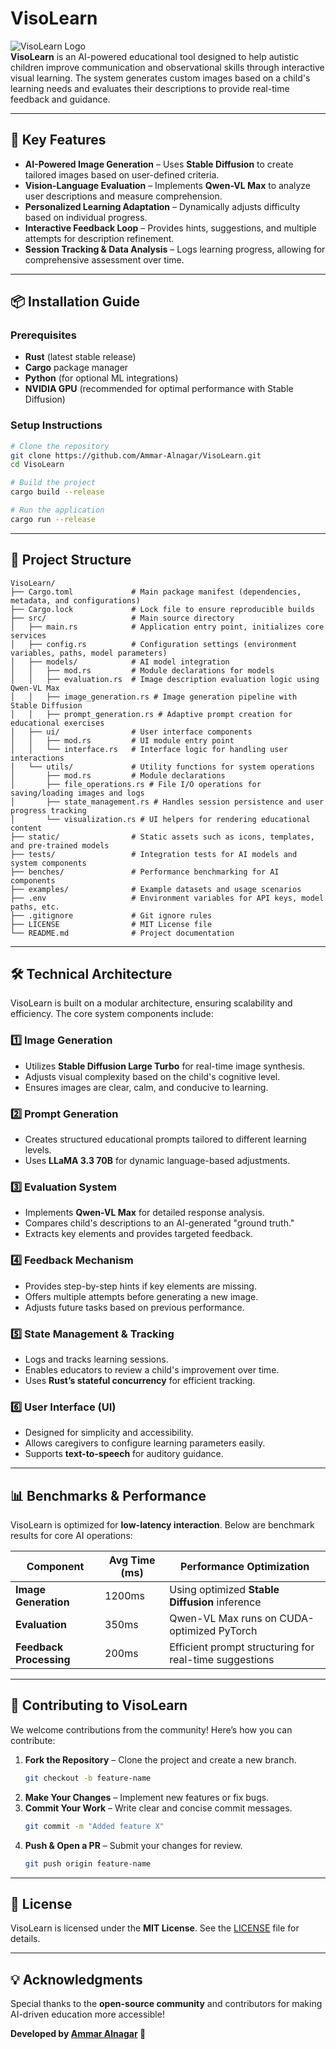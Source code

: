# VisoLearn

![VisoLearn Logo](static/logo.png)  
**VisoLearn** is an AI-powered educational tool designed to help autistic children improve communication and observational skills through interactive visual learning. The system generates custom images based on a child's learning needs and evaluates their descriptions to provide real-time feedback and guidance.

---

## 🚀 Key Features
- **AI-Powered Image Generation** – Uses **Stable Diffusion** to create tailored images based on user-defined criteria.
- **Vision-Language Evaluation** – Implements **Qwen-VL Max** to analyze user descriptions and measure comprehension.
- **Personalized Learning Adaptation** – Dynamically adjusts difficulty based on individual progress.
- **Interactive Feedback Loop** – Provides hints, suggestions, and multiple attempts for description refinement.
- **Session Tracking & Data Analysis** – Logs learning progress, allowing for comprehensive assessment over time.

---

## 📦 Installation Guide
### Prerequisites
- **Rust** (latest stable release)
- **Cargo** package manager
- **Python** (for optional ML integrations)
- **NVIDIA GPU** (recommended for optimal performance with Stable Diffusion)

### Setup Instructions
```sh
# Clone the repository
git clone https://github.com/Ammar-Alnagar/VisoLearn.git
cd VisoLearn

# Build the project
cargo build --release

# Run the application
cargo run --release
```

---

## 📂 Project Structure
```plaintext
VisoLearn/
├── Cargo.toml             # Main package manifest (dependencies, metadata, and configurations)
├── Cargo.lock             # Lock file to ensure reproducible builds
├── src/                   # Main source directory
│   ├── main.rs            # Application entry point, initializes core services
│   ├── config.rs          # Configuration settings (environment variables, paths, model parameters)
│   ├── models/            # AI model integration
│   │   ├── mod.rs         # Module declarations for models
│   │   ├── evaluation.rs  # Image description evaluation logic using Qwen-VL Max
│   │   ├── image_generation.rs # Image generation pipeline with Stable Diffusion
│   │   ├── prompt_generation.rs # Adaptive prompt creation for educational exercises
│   ├── ui/                # User interface components
│   │   ├── mod.rs         # UI module entry point
│   │   └── interface.rs   # Interface logic for handling user interactions
│   └── utils/             # Utility functions for system operations
│       ├── mod.rs         # Module declarations
│       ├── file_operations.rs # File I/O operations for saving/loading images and logs
│       ├── state_management.rs # Handles session persistence and user progress tracking
│       └── visualization.rs # UI helpers for rendering educational content
├── static/                # Static assets such as icons, templates, and pre-trained models
├── tests/                 # Integration tests for AI models and system components
├── benches/               # Performance benchmarking for AI components
├── examples/              # Example datasets and usage scenarios
├── .env                   # Environment variables for API keys, model paths, etc.
├── .gitignore             # Git ignore rules
├── LICENSE                # MIT License file
└── README.md              # Project documentation
```

---

## 🛠️ Technical Architecture
VisoLearn is built on a modular architecture, ensuring scalability and efficiency. The core system components include:

### 1️⃣ **Image Generation**
- Utilizes **Stable Diffusion Large Turbo** for real-time image synthesis.
- Adjusts visual complexity based on the child's cognitive level.
- Ensures images are clear, calm, and conducive to learning.

### 2️⃣ **Prompt Generation**
- Creates structured educational prompts tailored to different learning levels.
- Uses **LLaMA 3.3 70B** for dynamic language-based adjustments.

### 3️⃣ **Evaluation System**
- Implements **Qwen-VL Max** for detailed response analysis.
- Compares child's descriptions to an AI-generated "ground truth."
- Extracts key elements and provides targeted feedback.

### 4️⃣ **Feedback Mechanism**
- Provides step-by-step hints if key elements are missing.
- Offers multiple attempts before generating a new image.
- Adjusts future tasks based on previous performance.

### 5️⃣ **State Management & Tracking**
- Logs and tracks learning sessions.
- Enables educators to review a child's improvement over time.
- Uses **Rust’s stateful concurrency** for efficient tracking.

### 6️⃣ **User Interface (UI)**
- Designed for simplicity and accessibility.
- Allows caregivers to configure learning parameters easily.
- Supports **text-to-speech** for auditory guidance.

---

## 📊 Benchmarks & Performance
VisoLearn is optimized for **low-latency interaction**. Below are benchmark results for core AI operations:

| Component | Avg Time (ms) | Performance Optimization |
|-----------|--------------|--------------------------|
| **Image Generation** | 1200ms | Using optimized **Stable Diffusion** inference |
| **Evaluation** | 350ms | Qwen-VL Max runs on CUDA-optimized PyTorch |
| **Feedback Processing** | 200ms | Efficient prompt structuring for real-time suggestions |

---

## 🤝 Contributing to VisoLearn
We welcome contributions from the community! Here’s how you can contribute:

1. **Fork the Repository** – Clone the project and create a new branch.
   ```sh
   git checkout -b feature-name
   ```
2. **Make Your Changes** – Implement new features or fix bugs.
3. **Commit Your Work** – Write clear and concise commit messages.
   ```sh
   git commit -m "Added feature X"
   ```
4. **Push & Open a PR** – Submit your changes for review.
   ```sh
   git push origin feature-name
   ```

---

## 📜 License
VisoLearn is licensed under the **MIT License**. See the [LICENSE](LICENSE) file for details.

---

## 💡 Acknowledgments
Special thanks to the **open-source community** and contributors for making AI-driven education more accessible!

**Developed by [Ammar Alnagar](https://www.linkedin.com/in/ammar-alnagar-393413201/) 🚀**

